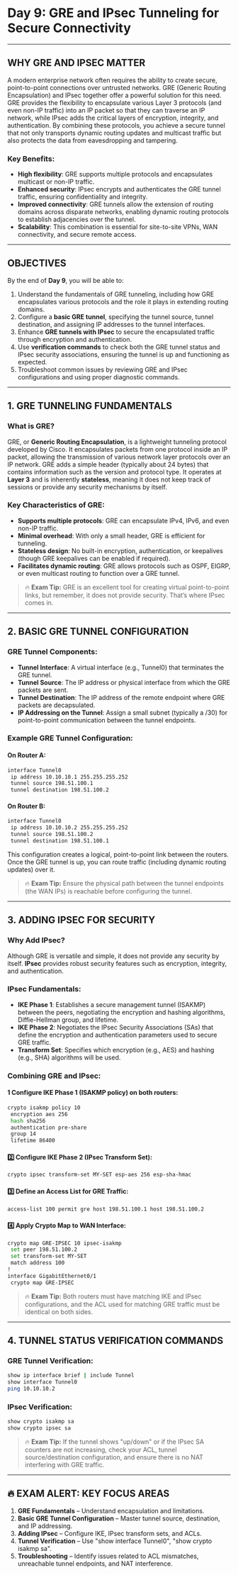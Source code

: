 # Day 9: GRE and IPsec Tunneling for Secure Connectivity

---

## WHY GRE AND IPSEC MATTER

A modern enterprise network often requires the ability to create secure, point-to-point connections over untrusted networks. GRE (Generic Routing Encapsulation) and IPsec together offer a powerful solution for this need. GRE provides the flexibility to encapsulate various Layer 3 protocols (and even non-IP traffic) into an IP packet so that they can traverse an IP network, while IPsec adds the critical layers of encryption, integrity, and authentication. By combining these protocols, you achieve a secure tunnel that not only transports dynamic routing updates and multicast traffic but also protects the data from eavesdropping and tampering.

### Key Benefits:
- **High flexibility**: GRE supports multiple protocols and encapsulates multicast or non-IP traffic.
- **Enhanced security**: IPsec encrypts and authenticates the GRE tunnel traffic, ensuring confidentiality and integrity.
- **Improved connectivity**: GRE tunnels allow the extension of routing domains across disparate networks, enabling dynamic routing protocols to establish adjacencies over the tunnel.
- **Scalability**: This combination is essential for site-to-site VPNs, WAN connectivity, and secure remote access.

---

## OBJECTIVES

By the end of **Day 9**, you will be able to:
1. Understand the fundamentals of GRE tunneling, including how GRE encapsulates various protocols and the role it plays in extending routing domains.
2. Configure a **basic GRE tunnel**, specifying the tunnel source, tunnel destination, and assigning IP addresses to the tunnel interfaces.
3. Enhance **GRE tunnels with IPsec** to secure the encapsulated traffic through encryption and authentication.
4. Use **verification commands** to check both the GRE tunnel status and IPsec security associations, ensuring the tunnel is up and functioning as expected.
5. Troubleshoot common issues by reviewing GRE and IPsec configurations and using proper diagnostic commands.

---

## 1. GRE TUNNELING FUNDAMENTALS

### What is GRE?

GRE, or **Generic Routing Encapsulation**, is a lightweight tunneling protocol developed by Cisco. It encapsulates packets from one protocol inside an IP packet, allowing the transmission of various network layer protocols over an IP network. GRE adds a simple header (typically about 24 bytes) that contains information such as the version and protocol type. It operates at **Layer 3** and is inherently **stateless**, meaning it does not keep track of sessions or provide any security mechanisms by itself.

### Key Characteristics of GRE:
- **Supports multiple protocols**: GRE can encapsulate IPv4, IPv6, and even non-IP traffic.
- **Minimal overhead**: With only a small header, GRE is efficient for tunneling.
- **Stateless design**: No built-in encryption, authentication, or keepalives (though GRE keepalives can be enabled if required).
- **Facilitates dynamic routing**: GRE allows protocols such as OSPF, EIGRP, or even multicast routing to function over a GRE tunnel.

> 🔥 **Exam Tip:** GRE is an excellent tool for creating virtual point-to-point links, but remember, it does not provide security. That’s where IPsec comes in.

---

## 2. BASIC GRE TUNNEL CONFIGURATION

### GRE Tunnel Components:
- **Tunnel Interface**: A virtual interface (e.g., Tunnel0) that terminates the GRE tunnel.
- **Tunnel Source**: The IP address or physical interface from which the GRE packets are sent.
- **Tunnel Destination**: The IP address of the remote endpoint where GRE packets are decapsulated.
- **IP Addressing on the Tunnel**: Assign a small subnet (typically a /30) for point-to-point communication between the tunnel endpoints.

### Example GRE Tunnel Configuration:

#### On **Router A**:
```bash
interface Tunnel0
 ip address 10.10.10.1 255.255.255.252
 tunnel source 198.51.100.1
 tunnel destination 198.51.100.2
```

#### On **Router B**:
```bash
interface Tunnel0
 ip address 10.10.10.2 255.255.255.252
 tunnel source 198.51.100.2
 tunnel destination 198.51.100.1
```

This configuration creates a logical, point-to-point link between the routers. Once the GRE tunnel is up, you can route traffic (including dynamic routing updates) over it.

> 🔥 **Exam Tip:** Ensure the physical path between the tunnel endpoints (the WAN IPs) is reachable before configuring the tunnel.

---

## 3. ADDING IPSEC FOR SECURITY

### Why Add IPsec?
Although GRE is versatile and simple, it does not provide any security by itself. **IPsec** provides robust security features such as encryption, integrity, and authentication.

### **IPsec Fundamentals**:
- **IKE Phase 1**: Establishes a secure management tunnel (ISAKMP) between the peers, negotiating the encryption and hashing algorithms, Diffie-Hellman group, and lifetime.
- **IKE Phase 2**: Negotiates the IPsec Security Associations (SAs) that define the encryption and authentication parameters used to secure GRE traffic.
- **Transform Set**: Specifies which encryption (e.g., AES) and hashing (e.g., SHA) algorithms will be used.

### **Combining GRE and IPsec**:

#### 1️ Configure IKE Phase 1 (ISAKMP policy) on both routers:
```bash
crypto isakmp policy 10
 encryption aes 256
 hash sha256
 authentication pre-share
 group 14
 lifetime 86400
```

#### 2️⃣ Configure IKE Phase 2 (IPsec Transform Set):
```bash
crypto ipsec transform-set MY-SET esp-aes 256 esp-sha-hmac
```

#### 3️⃣ Define an Access List for GRE Traffic:
```bash
access-list 100 permit gre host 198.51.100.1 host 198.51.100.2
```

#### 4️⃣ Apply Crypto Map to WAN Interface:
```bash
crypto map GRE-IPSEC 10 ipsec-isakmp
 set peer 198.51.100.2
 set transform-set MY-SET
 match address 100
!
interface GigabitEthernet0/1
 crypto map GRE-IPSEC
```

> 🔥 **Exam Tip:** Both routers must have matching IKE and IPsec configurations, and the ACL used for matching GRE traffic must be identical on both sides.

---

## 4. TUNNEL STATUS VERIFICATION COMMANDS

### GRE Tunnel Verification:
```bash
show ip interface brief | include Tunnel
show interface Tunnel0
ping 10.10.10.2
```

### IPsec Verification:
```bash
show crypto isakmp sa
show crypto ipsec sa
```

> 🔥 **Exam Tip:** If the tunnel shows "up/down" or if the IPsec SA counters are not increasing, check your ACL, tunnel source/destination configuration, and ensure there is no NAT interfering with GRE traffic.

---

## 🔥 EXAM ALERT: KEY FOCUS AREAS

1. **GRE Fundamentals** – Understand encapsulation and limitations.
2. **Basic GRE Tunnel Configuration** – Master tunnel source, destination, and IP addressing.
3. **Adding IPsec** – Configure IKE, IPsec transform sets, and ACLs.
4. **Tunnel Verification** – Use "show interface Tunnel0", "show crypto isakmp sa".
5. **Troubleshooting** – Identify issues related to ACL mismatches, unreachable tunnel endpoints, and NAT interference.
